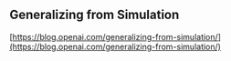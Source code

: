## Generalizing from Simulation
  
  [https://blog.openai.com/generalizing-from-simulation/](https://blog.openai.com/generalizing-from-simulation/)